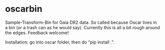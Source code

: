 # oscarbin
Sample-Transform-Bin for Gaia DR2 data. So called because Oscar lives in a bin (or a trash can as he would say). Currently this is all a bit rough around the edges. Feedback welcome!

Installation: go into oscar folder, then do “pip install .”.
